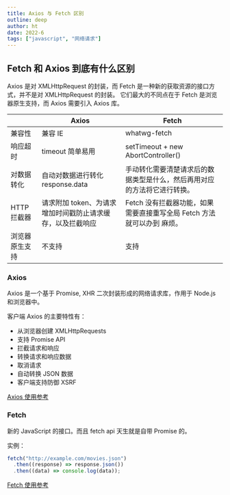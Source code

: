 ```yaml
---
title: Axios 与 Fetch 区别
outline: deep
author: ht
date: 2022-6
tags: ["javascript", "网络请求"]
---
```


## Fetch 和 Axios 到底有什么区别

Axios 是对 XMLHttpRequest 的封装，而 Fetch 是一种新的获取资源的接口方式，并不是对 XMLHttpRequest 的封装。
它们最大的不同点在于 Fetch 是浏览器原生支持，而 Axios 需要引入 Axios 库。

|                | Axios                                                      | Fetch                                                                    |
| -------------- | ---------------------------------------------------------- | ------------------------------------------------------------------------ |
| 兼容性         | 兼容 IE                                                    | whatwg-fetch                                                             |
| 响应超时       | timeout 简单易用                                           | setTimeout + new AbortController()                                       |
| 对数据转化     | 自动对数据进行转化 response.data                           | 手动转化需要清楚请求后的数据类型是什么，然后再用对应的方法将它进行转换。 |
| HTTP 拦截器    | 请求附加 token、为请求增加时间戳防止请求缓存，以及拦截响应 | Fetch 没有拦截器功能，如果需要直接重写全局 Fetch 方法就可以办到 麻烦。   |
| 浏览器原生支持 | 不支持                                                     | 支持                                                                     |

### Axios

Axios 是一个基于 Promise, XHR 二次封装形成的网络请求库，作用于 Node.js 和浏览器中。

客户端 Axios 的主要特性有：

- 从浏览器创建 XMLHttpRequests
- 支持 Promise API
- 拦截请求和响应
- 转换请求和响应数据
- 取消请求
- 自动转换 JSON 数据
- 客户端支持防御 XSRF

[Axios 使用参考](https://www.axios-http.cn/)

### Fetch

新的 JavaScript 的接口。而且 fetch api 天生就是自带 Promise 的。

实例：

```js
fetch("http://example.com/movies.json")
  .then((response) => response.json())
  .then((data) => console.log(data));
```

[Fetch 使用参考](https://developer.mozilla.org/zh-CN/docs/Web/API/Fetch_API/Using_Fetch)
